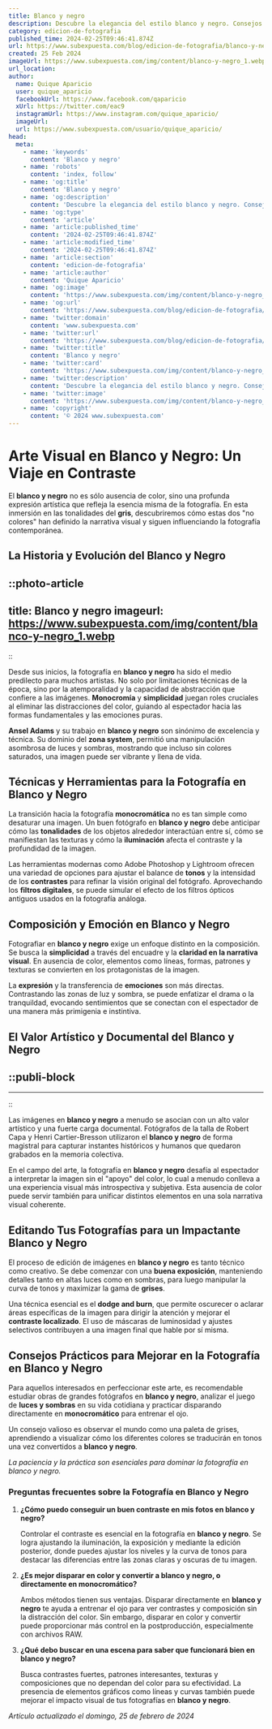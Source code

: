 ```yaml
---
title: Blanco y negro
description: Descubre la elegancia del estilo blanco y negro. Consejos de moda, decoración y fotografía para amantes del contraste clásico y atemporal.
category: edicion-de-fotografia
published_time: 2024-02-25T09:46:41.874Z
url: https://www.subexpuesta.com/blog/edicion-de-fotografia/blanco-y-negro
created: 25 Feb 2024
imageUrl: https://www.subexpuesta.com/img/content/blanco-y-negro_1.webp
url_location:
author:
  name: Quique Aparicio
  user: quique_aparicio
  facebookUrl: https://www.facebook.com/qaparicio
  xUrl: https://twitter.com/eac9
  instagramUrl: https://www.instagram.com/quique_aparicio/
  imageUrl: 
  url: https://www.subexpuesta.com/usuario/quique_aparicio/
head:
  meta:
    - name: 'keywords'
      content: 'Blanco y negro'
    - name: 'robots'
      content: 'index, follow'
    - name: 'og:title'
      content: 'Blanco y negro'
    - name: 'og:description'
      content: 'Descubre la elegancia del estilo blanco y negro. Consejos de moda, decoración y fotografía para amantes del contraste clásico y atemporal.'
    - name: 'og:type'
      content: 'article'
    - name: 'article:published_time'
      content: '2024-02-25T09:46:41.874Z'
    - name: 'article:modified_time'
      content: '2024-02-25T09:46:41.874Z'
    - name: 'article:section'
      content: 'edicion-de-fotografia'
    - name: 'article:author'
      content: 'Quique Aparicio'
    - name: 'og:image'
      content: 'https://www.subexpuesta.com/img/content/blanco-y-negro_1.webp'
    - name: 'og:url'
      content: 'https://www.subexpuesta.com/blog/edicion-de-fotografia/blanco-y-negro'
    - name: 'twitter:domain'
      content: 'www.subexpuesta.com'
    - name: 'twitter:url'
      content: 'https://www.subexpuesta.com/blog/edicion-de-fotografia/blanco-y-negro'
    - name: 'twitter:title'
      content: 'Blanco y negro'
    - name: 'twitter:card'
      content: 'https://www.subexpuesta.com/img/content/blanco-y-negro_1.webp'
    - name: 'twitter:description'
      content: 'Descubre la elegancia del estilo blanco y negro. Consejos de moda, decoración y fotografía para amantes del contraste clásico y atemporal.'
    - name: 'twitter:image'
      content: 'https://www.subexpuesta.com/img/content/blanco-y-negro_1.webp'
    - name: 'copyright'
      content: '© 2024 www.subexpuesta.com'
---
```

# Arte Visual en Blanco y Negro: Un Viaje en Contraste

El **blanco y negro** no es sólo ausencia de color, sino una profunda expresión artística que refleja la esencia misma de la fotografía. En esta inmersión en las tonalidades del **gris**, descubriremos cómo estas dos "no colores" han definido la narrativa visual y siguen influenciando la fotografía contemporánea.

## La Historia y Evolución del Blanco y Negro

::photo-article
---
title: Blanco y negro
imageurl: https://www.subexpuesta.com/img/content/blanco-y-negro_1.webp
---
::


Desde sus inicios, la fotografía en **blanco y negro** ha sido el medio predilecto para muchos artistas. No solo por limitaciones técnicas de la época, sino por la atemporalidad y la capacidad de abstracción que confiere a las imágenes. **Monocromía** y **simplicidad** juegan roles cruciales al eliminar las distracciones del color, guiando al espectador hacia las formas fundamentales y las emociones puras.

**Ansel Adams** y su trabajo en **blanco y negro** son sinónimo de excelencia y técnica. Su dominio del **zona system**, permitió una manipulación asombrosa de luces y sombras, mostrando que incluso sin colores saturados, una imagen puede ser vibrante y llena de vida.

## Técnicas y Herramientas para la Fotografía en Blanco y Negro
La transición hacia la fotografía **monocromática** no es tan simple como desaturar una imagen. Un buen fotógrafo en **blanco y negro** debe anticipar cómo las **tonalidades** de los objetos alrededor interactúan entre sí, cómo se manifiestan las texturas y cómo la **iluminación** afecta el contraste y la profundidad de la imagen.

Las herramientas modernas como Adobe Photoshop y Lightroom ofrecen una variedad de opciones para ajustar el balance de **tonos** y la intensidad de los **contrastes** para refinar la visión original del fotógrafo. Aprovechando los **filtros digitales**, se puede simular el efecto de los filtros ópticos antiguos usados en la fotografía análoga.

## Composición y Emoción en Blanco y Negro
Fotografiar en **blanco y negro** exige un enfoque distinto en la composición. Se busca la **simplicidad** a través del encuadre y la **claridad en la narrativa visual**. En ausencia de color, elementos como líneas, formas, patrones y texturas se convierten en los protagonistas de la imagen.

La **expresión** y la transferencia de **emociones** son más directas. Contrastando las zonas de luz y sombra, se puede enfatizar el drama o la tranquildad, evocando sentimientos que se conectan con el espectador de una manera más primigenia e instintiva.

## El Valor Artístico y Documental del Blanco y Negro

  ::publi-block
  ---
  ---
  ::
  
  
Las imágenes en **blanco y negro** a menudo se asocian con un alto valor artístico y una fuerte carga documental. Fotógrafos de la talla de Robert Capa y Henri Cartier-Bresson utilizaron el **blanco y negro** de forma magistral para capturar instantes históricos y humanos que quedaron grabados en la memoria colectiva.

En el campo del arte, la fotografía en **blanco y negro** desafía al espectador a interpretar la imagen sin el "apoyo" del color, lo cual a menudo conlleva a una experiencia visual más introspectiva y subjetiva. Esta ausencia de color puede servir también para unificar distintos elementos en una sola narrativa visual coherente.

## Editando Tus Fotografías para un Impactante Blanco y Negro
El proceso de edición de imágenes en **blanco y negro** es tanto técnico como creativo. Se debe comenzar con una **buena exposición**, manteniendo detalles tanto en altas luces como en sombras, para luego manipular la curva de tonos y maximizar la gama de **grises**.

Una técnica esencial es el **dodge and burn**, que permite oscurecer o aclarar áreas específicas de la imagen para dirigir la atención y mejorar el **contraste localizado**. El uso de máscaras de luminosidad y ajustes selectivos contribuyen a una imagen final que hable por sí misma.

## Consejos Prácticos para Mejorar en la Fotografía en Blanco y Negro
Para aquellos interesados en perfeccionar este arte, es recomendable estudiar obras de grandes fotógrafos en **blanco y negro**, analizar el juego de **luces y sombras** en su vida cotidiana y practicar disparando directamente en **monocromático** para entrenar el ojo.

Un consejo valioso es observar el mundo como una paleta de grises, aprendiendo a visualizar cómo los diferentes colores se traducirán en tonos una vez convertidos a **blanco y negro**.

*La paciencia y la práctica son esenciales para dominar la fotografía en blanco y negro.*

### Preguntas frecuentes sobre la Fotografía en Blanco y Negro

1. **¿Cómo puedo conseguir un buen contraste en mis fotos en blanco y negro?**

   Controlar el contraste es esencial en la fotografía en **blanco y negro**. Se logra ajustando la iluminación, la exposición y mediante la edición posterior, donde puedes ajustar los niveles y la curva de tonos para destacar las diferencias entre las zonas claras y oscuras de tu imagen.

2. **¿Es mejor disparar en color y convertir a blanco y negro, o directamente en monocromático?**

   Ambos métodos tienen sus ventajas. Disparar directamente en **blanco y negro** te ayuda a entrenar el ojo para ver contrastes y composición sin la distracción del color. Sin embargo, disparar en color y convertir puede proporcionar más control en la postproducción, especialmente con archivos RAW.

3. **¿Qué debo buscar en una escena para saber que funcionará bien en blanco y negro?**

   Busca contrastes fuertes, patrones interesantes, texturas y composiciones que no dependan del color para su efectividad. La presencia de elementos gráficos como líneas y curvas también puede mejorar el impacto visual de tus fotografías en **blanco y negro**.

_Artículo actualizado el domingo, 25 de febrero de 2024_